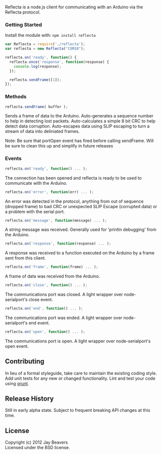 Reflecta is a node.js client for communicating with an Arduino via the Reflecta protocol.

### Getting Started
Install the module with: `npm install reflecta`

```javascript
var Reflecta = require('./reflecta');
var reflecta = new Reflecta("COM10");

reflecta.on('ready', function() {
  reflecta.once('response', function(response) {
    console.log(response);
  });

  reflecta.sendFrame([1]);
});
```

### Methods

```javascript
reflecta.sendFrame( buffer );
```
Sends a frame of data to the Arduino.  Auto-generates a sequence number to help in detecting lost packets.
Auto-calculates a simple 8 bit CRC to help detect data corruption.  Auto-escapes data using SLIP escaping to 
turn a stream of data into deliniated frames.

Note:  Be sure that portOpen event has fired before calling sendFrame.  Will be sure to clean this up and
simplify in future releases

### Events

```javascript
reflecta.on('ready', function() ... );
```

The connection has been opened and reflecta is ready to be used to communicate with the Arduino.

```javascript
reflecta.on('error', function(err) ... );
```

An error was detected in the protocol, anything from out of sequence (dropped frame) to bad CRC or
unexpected SLIP Escape (corrupted data) or a problem with the serial port.

```javascript
reflecta.on('message', function(message) ... );
```

A string message was received.  Generally used for 'println debugging' from the Arduino.

```javascript
reflecta.on('response', function(response) ... );
```

A response was received to a function executed on the Arduino by a frame sent from this client.

```javascript
reflecta.on('frame', function(frame) ... );
```

A frame of data was received from the Arduino.

```javascript
reflecta.on('close', function() ... );
```

The communications port was closed.  A light wrapper over node-serialport's close event.

```javascript
reflecta.on('end', function() ... );
```

The communications port was ended.  A light wrapper over node-serialport's end event.

```javascript
reflecta.on('open', function() ... );
```

The communications port is open.  A light wrapper over node-serialport's open event.

## Contributing
In lieu of a formal styleguide, take care to maintain the existing coding style. Add unit tests for any new or changed functionality. Lint and test your code using [grunt](https://github.com/cowboy/grunt).

## Release History
Still in early alpha state.  Subject to frequent breaking API changes at this time.

## License
Copyright (c) 2012 Jay Beavers  
Licensed under the BSD license.
